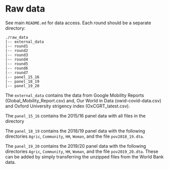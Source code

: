 # Raw data

See main `README.md` for data access.
Each round should be a separate directory:

```
./raw_data
|-- external_data
|-- round1
|-- round2
|-- round3
|-- round4
|-- round5
|-- round6
|-- round7
|-- panel_15_16
|-- panel_18_19
|-- panel_19_20
```

The `external_data` contains the data from Google Mobility Reports
(Global_Mobility_Report.csv) and,
Our World in Data (owid-covid-data.csv) and Oxford University strigency 
index (OxCGRT_latest.csv).

The `panel_15_16` contains the 2015/16 panel data with all files in the
directory

The `panel_18_19` contains the 2018/19 panel data with the following
directories `Agric`, `Community`, `HH`, `Woman`, and the file `pov2018_19.dta`.

The `panel_19_20` contains the 2019/20 panel data with the following
directories `Agric`, `Community`, `HH`, `Woman`, and the file `pov2019_20.dta`.
These can be added by simply transferring the unzipped files from the
World Bank data.


